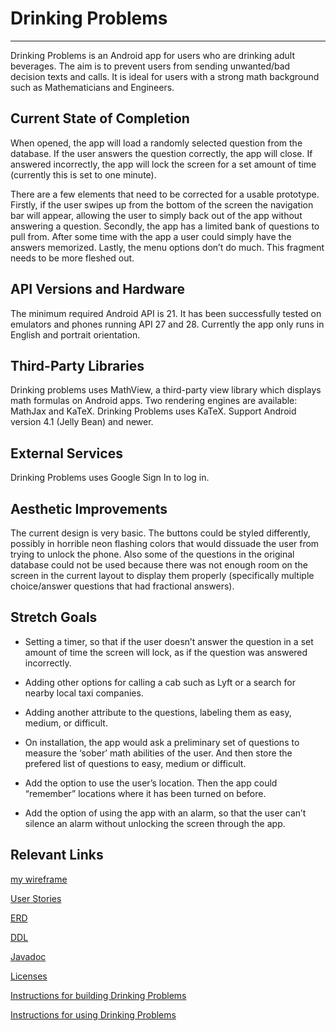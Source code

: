 # Drinking Problems

----
Drinking Problems is an Android app for users who are drinking adult beverages. The aim is to prevent users from sending unwanted/bad decision texts and calls. It is ideal for users with a strong math background such as Mathematicians and Engineers.

## Current State of Completion

When opened, the app will load a randomly selected question from the database. If the user answers the question correctly, the app will close. If answered incorrectly, the app will lock the screen for a set amount of time (currently this is set to one minute).

There are a few elements that need to be corrected for a usable prototype. Firstly, if the user swipes up from the bottom of the screen the navigation bar will appear, allowing the user to simply back out of the app without answering a question. Secondly, the app has a limited bank of questions to pull from. After some time with the app a user could simply have the answers memorized. Lastly, the menu options don’t do much. This fragment needs to be more fleshed out.

## API Versions and Hardware

The minimum required Android API is 21. It has been successfully tested on emulators and phones running API 27 and 28. Currently the app only runs in English and portrait orientation.

## Third-Party Libraries

Drinking problems uses MathView,  a third-party view library which displays math formulas on Android apps. Two rendering engines are  available: MathJax and KaTeX. Drinking Problems uses KaTeX. Support Android version 4.1 (Jelly Bean) and newer.

## External Services

Drinking Problems uses Google Sign In to log in.

## Aesthetic Improvements

The current design is very basic. The buttons could be styled differently, possibly in horrible neon flashing colors that would dissuade the user from trying to unlock the phone. Also some of the questions in the original database could not be used because there was not enough room on the screen in the current layout to display them properly (specifically multiple choice/answer questions that had fractional answers).

## Stretch Goals


* Setting a timer, so that if the user doesn’t answer the question in a set amount of time the screen will lock, as if the question was answered incorrectly.

* Adding other options for calling a cab such as Lyft or a search for nearby local taxi companies.

* Adding another attribute to the questions, labeling them as easy, medium, or difficult.

* On installation, the app would ask a preliminary set of questions to measure the ‘sober’ math abilities of the user. And then store the prefered list of questions to easy, medium or difficult.

* Add the option to use the user’s location. Then the app could “remember” locations where it has been turned on before.

* Add the option of using the app with an alarm, so that the user can’t silence an alarm without unlocking the screen through the app.

## Relevant Links

[my wireframe](AndroidProject.pdf)

[User Stories](UserStories.md)

[ERD](DrinkingProbsERD.pdf)

[DDL](drinking_problems.ddl)

[Javadoc](docs/api/index.html)

[Licenses](Licenses.md)

[Instructions for building Drinking Problems](BuildInstructions.md)

[Instructions for using Drinking Problems](UserInstuctions.md)

 


